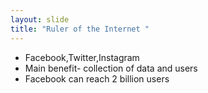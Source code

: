 ```yaml
---
layout: slide
title: "Ruler of the Internet "
---
```

* Facebook,Twitter,Instagram
* Main benefit- collection of data and users
* Facebook can reach 2 billion users
